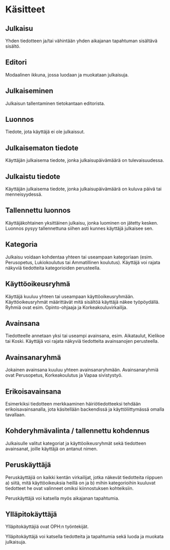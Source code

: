 # Käsitteet

## Julkaisu

Yhden tiedotteen ja/tai vähintään yhden aikajanan tapahtuman sisältävä sisältö.

## Editori

Modaalinen ikkuna, jossa luodaan ja muokataan julkaisuja.

## Julkaiseminen 

Julkaisun tallentaminen tietokantaan editorista.

## Luonnos

Tiedote, jota käyttäjä ei ole julkaissut.

## Julkaisematon tiedote

Käyttäjän julkaisema tiedote, jonka julkaisupäivämäärä on tulevaisuudessa.
 
## Julkaistu tiedote

Käyttäjän julkaisema tiedote, jonka julkaisupäivämäärä on kuluva päivä tai 
menneisyydessä.

## Tallennettu luonnos

Käyttäjäkohtainen yksittäinen julkaisu, jonka luominen on jätetty kesken. 
Luonnos pysyy tallennettuna siihen asti kunnes käyttäjä julkaisee sen.

## Kategoria

Julkaisu voidaan kohdentaa yhteen tai useampaan kategoriaan (esim. Perusopetus, 
Lukiokoulutus tai Ammatillinen koulutus). Käyttäjä voi rajata näkyviä tiedotteita 
kategorioiden perusteella.

## Käyttöoikeusryhmä

Käyttäjä kuuluu yhteen tai useampaan käyttöoikeusryhmään. Käyttöoikeusryhmät
määrittävät mitä sisältöä käyttäjä näkee työpöydällä. Ryhmiä ovat esim.
Opinto-ohjaaja ja Korkeakouluvirkailija.

## Avainsana

Tiedotteelle annetaan yksi tai useampi avainsana, esim. Aikataulut, Kielikoe tai Koski.
Käyttäjä voi rajata näkyviä tiedotteita avainsanojen perusteella.

## Avainsanaryhmä

Jokainen avainsana kuuluu yhteen avainsanaryhmään. Avainsanaryhmiä ovat Perusopetus,
Korkeakoulutus ja Vapaa sivistystyö.

## Erikoisavainsana

Esimerkiksi tiedotteen merkkaaminen häiriötiedotteeksi tehdään erikoisavainsanalla, jota 
käsitellään backendissä ja käyttöliittymässä omalla tavallaan.

## Kohderyhmävalinta / tallennettu kohdennus

Julkaisulle valitut kategoriat ja käyttöoikeusryhmät sekä tiedotteen avainsanat, 
joille käyttäjä on antanut nimen.

## Peruskäyttäjä

Peruskäyttäjiä on kaikki kentän virkailijat, jotka näkevät tiedotteita riippuen 
a) siitä, mitä käyttöoikeuksia heillä on ja
b) mihin kategorioihin kuuluvat tiedotteet he ovat valinneet omiksi 
kiinnostuksen kohteiksiin.

Peruskäyttäjä voi katsella myös aikajanan tapahtumia.

## Ylläpitokäyttäjä

Ylläpitokäyttäjiä ovat OPH:n työntekijät.

Ylläpitokäyttäjä voi katsella tiedotteita ja tapahtumia sekä luoda ja muokata julkaisuja.
